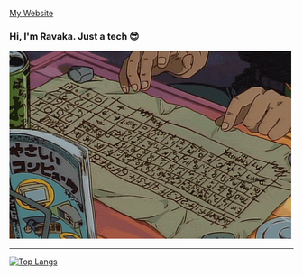 [My Website](https://lenoctambule.dev)

### Hi, I'm Ravaka. Just a tech :sunglasses:

![](https://raw.githubusercontent.com/lenoctambule/lenoctambule/refs/heads/main/oe.gif)

---

[![Top Langs](https://github-readme-stats.vercel.app/api/top-langs/?username=lenoctambule&layout=compact&theme=onedark)](https://github.com/lenoctambule)


